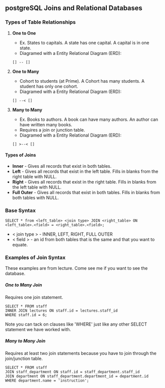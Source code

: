 ## postgreSQL Joins and Relational Databases

### Types of Table Relationships
1. **One to One**
	* Ex. States to capitals. A state has one capital. A capital is in one state.  
	* Diagramed with a Entity Relational Diagram (ERD):
	
	```
	[] -- []
	```
2. **One to Many**
	* Cohort to students (at Prime). A Cohort has many students. A student has only one cohort. 
	* Diagramed with a Entity Relational Diagram (ERD):
	
	```
	[] --< []
	```
3. **Many to Many**
	* Ex. Books to authors. A book can have many authors. An author can have written many books.
	* Requires a join or junction table.
	* Diagramed with a Entity Relational Diagram (ERD):
	
	```
	[] >--< []
	```

#### Types of Joins
* **Inner** - Gives all records that exist in both tables.
* **Left** - Gives all records that exist in the left table. Fills in blanks from the right table with NULL.
* **Right** - Gives all records that exist in the right table. Fills in blanks from the left table with NULL.
* **Full Outer** - Gives all records that exist in both tables. Fills in blanks from both tables with NULL.

### Base Syntax

```
SELECT * from <left_table> <join type> JOIN <right_table> ON <left_table>.<field> = <right_table>.<field>;
```
* < join type > - INNER, LEFT, RIGHT, FULL OUTER
* < field > - an id from both tables that is the same and that you want to equate.

### Examples of Join Syntax
These examples are from lecture. Come see me if you want to see the database.

##### One to Many Join
Requires one join statement.

```
SELECT * FROM staff
INNER JOIN lectures ON staff.id = lectures.staff_id
WHERE staff.id = 6;
```
Note you can tack on clauses like 'WHERE' just like any other SELECT statement we have worked with.

##### Many to Many Join
Requires at least two join statements because you have to join through the join/junction table. 

```
SELECT * FROM staff
JOIN staff_department ON staff.id = staff_department.staff_id
JOIN department ON staff_department.department_id = department.id
WHERE department.name = 'instruction';
```

